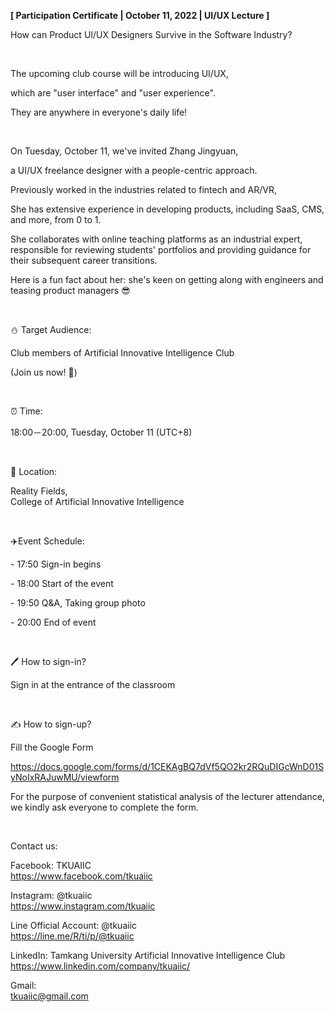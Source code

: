 **[ Participation Certificate | October 11, 2022 | UI/UX Lecture ]**

How can Product UI/UX Designers Survive in the Software Industry?

&nbsp;

The upcoming club course will be introducing UI/UX,

which are "user interface" and "user experience".

They are anywhere in everyone's daily life!

&nbsp;

On Tuesday, October 11, we've invited Zhang Jingyuan,

a UI/UX freelance designer with a people-centric approach.

Previously worked in the industries related to fintech and AR/VR,

She has extensive experience in developing products, including SaaS, CMS, and more, from 0 to 1.

She collaborates with online teaching platforms as an industrial expert, responsible for reviewing students' portfolios and providing guidance for their subsequent career transitions.

Here is a fun fact about her: she's keen on getting along with engineers and teasing product managers 😎

&nbsp;

⛄️ Target Audience:

Club members of Artificial Innovative Intelligence Club

(Join us now! 🤩)

&nbsp;

⏰ Time:

18:00－20:00, Tuesday, October 11 (UTC+8)

&nbsp;

📍 Location:

Reality Fields, <br />College of Artificial Innovative Intelligence

&nbsp;

✈️Event Schedule:

\- 17:50 Sign-in begins

\- 18:00 Start of the event

\- 19:50 Q&A, Taking group photo

\- 20:00 End of event

&nbsp;

🖊️ How to sign-in?

Sign in at the entrance of the classroom

&nbsp;

✍️ How to sign-up?

Fill the Google Form

https://docs.google.com/forms/d/1CEKAgBQ7dVf5QO2kr2RQuDIGcWnD01SyNoIxRAJuwMU/viewform

For the purpose of convenient statistical analysis of the lecturer attendance, we kindly ask everyone to complete the form.

&nbsp;

Contact us:

Facebook: TKUAIIC <br />https://www.facebook.com/tkuaiic

Instagram: @tkuaiic <br />https://www.instagram.com/tkuaiic

Line Official Account: @tkuaiic <br />https://line.me/R/ti/p/@tkuaiic

LinkedIn: Tamkang University Artificial Innovative Intelligence Club <br />https://www.linkedin.com/company/tkuaiic/

Gmail: <br />tkuaiic@gmail.com
